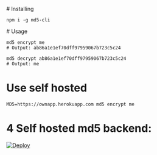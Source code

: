 # Installing

```
npm i -g md5-cli
```

# Usage

```
md5 encrypt me
# Output: ab86a1e1ef70dff97959067b723c5c24

md5 decrypt ab86a1e1ef70dff97959067b723c5c24
# Output: me
```

# Use self hosted

```
MD5=https://ownapp.herokuapp.com md5 encrypt me
```

# 4 Self hosted md5 backend:
<a href="https://github.com/cli-tool/md5-server"></a>

[![Deploy](https://www.herokucdn.com/deploy/button.svg)](https://heroku.com/deploy?template=https://github.com/cli-tool/md5-server)
